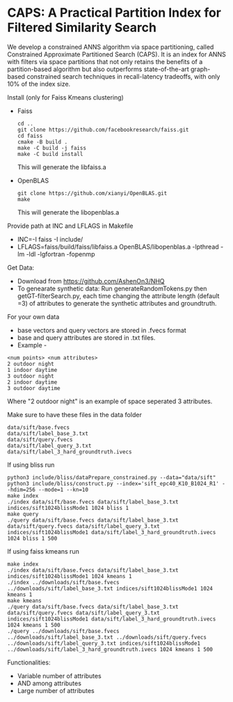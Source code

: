 # CAPS: A Practical Partition Index for Filtered Similarity Search
We develop a constrained ANNS algorithm via space partitioning, called Constrained Approximate Partitioned Search (CAPS). It is an index for ANNS with filters via space partitions that not only retains the benefits of a partition-based algorithm but also outperforms state-of-the-art graph-based constrained search techniques in recall-latency tradeoffs, with only 10\% of the index size.

Install (only for Faiss Kmeans clustering)
- Faiss
   ```
   cd ..
   git clone https://github.com/facebookresearch/faiss.git
   cd faiss
   cmake -B build .
   make -C build -j faiss
   make -C build install
   ```
   This will generate the libfaiss.a

- OpenBLAS
  ```
  git clone https://github.com/xianyi/OpenBLAS.git
  make
  ```
  This will generate the libopenblas.a
  

Provide path at INC and LFLAGS in Makefile

- INC=-I faiss -I include/
- LFLAGS=faiss/build/faiss/libfaiss.a OpenBLAS/libopenblas.a -lpthread -lm -ldl -lgfortran -fopenmp


Get Data:
- Download from https://github.com/AshenOn3/NHQ
- To genearate synthetic data: Run generateRandomTokens.py then getGT-filterSearch.py, each time changing the attribute length (default =3) of attributes to generate the synthetic attributes and groundtruth.
 
For your own data
- base vectors and query vectors are stored in .fvecs format
- base and query attributes are stored in .txt files. 
- Example -
```
<num points> <num attributes>
2 outdoor night
1 indoor daytime
3 outdoor night
2 indoor daytime
3 outdoor daytime
```
 
Where "2 outdoor night" is an example of space seperated 3 attributes.

Make sure to have these files in the data folder
```
data/sift/base.fvecs 
data/sift/label_base_3.txt
data/sift/query.fvecs 
data/sift/label_query_3.txt 
data/sift/label_3_hard_groundtruth.ivecs
```

If using bliss run
```
python3 include/bliss/dataPrepare_constrained.py --data="data/sift"
python3 include/bliss/construct.py --index='sift_epc40_K10_B1024_R1' --hdim=256 --mode=1 --kn=10
make index
./index data/sift/base.fvecs data/sift/label_base_3.txt indices/sift1024blissMode1 1024 bliss 1
make query
./query data/sift/base.fvecs data/sift/label_base_3.txt data/sift/query.fvecs data/sift/label_query_3.txt indices/sift1024blissMode1 data/sift/label_3_hard_groundtruth.ivecs 1024 bliss 1 500
```

If using faiss kmeans run
```
make index
./index data/sift/base.fvecs data/sift/label_base_3.txt indices/sift1024blissMode1 1024 kmeans 1
./index ../downloads/sift/base.fvecs ../downloads/sift/label_base_3.txt indices/sift1024blissMode1 1024 kmeans 1
make kmeans
./query data/sift/base.fvecs data/sift/label_base_3.txt data/sift/query.fvecs data/sift/label_query_3.txt indices/sift1024blissMode1 data/sift/label_3_hard_groundtruth.ivecs 1024 kmeans 1 500
./query ../downloads/sift/base.fvecs ../downloads/sift/label_base_3.txt ../downloads/sift/query.fvecs ../downloads/sift/label_query_3.txt indices/sift1024blissMode1 ../downloads/sift/label_3_hard_groundtruth.ivecs 1024 kmeans 1 500
```

Functionalities: 
- Variable number of attributes
- AND among attributes
- Large number of attributes
